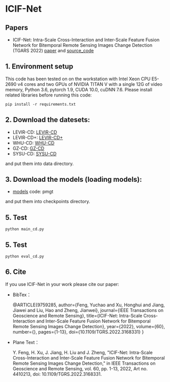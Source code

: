 # ICIF-Net

## Papers
* ICIF-Net: Intra-Scale Cross-Interaction and Inter-Scale Feature Fusion Network for Bitemporal Remote Sensing Images Change Detection (TGARS 2022) [paper](https://ieeexplore.ieee.org/document/9759285) and [source_code](https://github.com/ZhengJianwei2/ICIF-Net/)

## 1. Environment setup
This code has been tested on on the workstation with Intel Xeon CPU E5-2690 v4 cores and two GPUs of NVIDIA TITAN V with a single 12G of video memory, Python 3.6, pytorch 1.9, CUDA 10.0, cuDNN 7.6. Please install related libraries before running this code:

    pip install -r requirements.txt

## 2. Download the datesets:
* LEVIR-CD:
[LEVIR-CD](https://justchenhao.github.io/LEVIR/)
* LEVIR-CD+:
[LEVIR-CD+](https://github.com/S2Looking/Dataset)
* WHU-CD:
[WHU-CD](https://study.rsgis.whu.edu.cn/pages/download/building_dataset.html)
* GZ-CD:
[GZ-CD](https://github.com/daifeng2016/Change-Detection-Dataset-for-High-Resolution-Satellite-Imagery)
* SYSU-CD:
[SYSU-CD](https://github.com/liumency/SYSU-CD)

and put them into data directory.

## 3. Download the models (loading models):

* [models](https://pan.baidu.com/s/1XmE1T9G_NgTXVuZdLmaVhg ) code: pmgt

and put them into checkpoints directory.

## 5. Test

    python main_cd.py

## 5. Test

    python eval_cd.py

## 6. Cite
If you use ICIF-Net in your work please cite our paper:
* BibTex：


    @ARTICLE{9759285,
      author={Feng, Yuchao and Xu, Honghui and Jiang, Jiawei and Liu, Hao and Zheng, Jianwei},
      journal={IEEE Transactions on Geoscience and Remote Sensing}, 
      title={ICIF-Net: Intra-Scale Cross-Interaction and Inter-Scale Feature Fusion Network for Bitemporal Remote Sensing Images Change Detection}, 
      year={2022},
      volume={60},
      number={},
      pages={1-13},
      doi={10.1109/TGRS.2022.3168331}
    }

* Plane Text：
	
    Y. Feng, H. Xu, J. Jiang, H. Liu and J. Zheng, "ICIF-Net: Intra-Scale Cross-Interaction and Inter-Scale Feature Fusion Network for Bitemporal Remote Sensing Images Change Detection," in IEEE Transactions on Geoscience and Remote Sensing, vol. 60, pp. 1-13, 2022, Art no. 4410213, doi: 10.1109/TGRS.2022.3168331.
    
    
